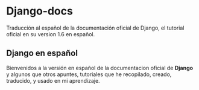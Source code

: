Django-docs
===========

Traducción al español de la documentación oficial de Django, el tutorial oficial en su version 1.6 en español.

Django en español
------------------

Bienvenidos a la versión en español de la documentacion oficial de  **Django** y 
algunos que otros  apuntes, tutoriales que  he recopilado, creado, traducido, 
y usado en mi  aprendizaje.
